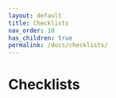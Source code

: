 ```yaml
---
layout: default
title: Checklists
nav_order: 10
has_children: true
permalink: /docs/checklists/
---
```


# Checklists
